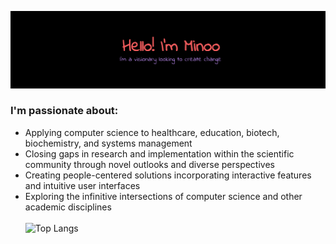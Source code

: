 ![alt text](https://raw.githubusercontent.com/Minoo-Kim/Minoo-Kim/main/bio.png)


<h3> I'm passionate about: </h3>

- Applying computer science to healthcare, education, biotech, biochemistry, and systems management
- Closing gaps in research and implementation within the scientific community through novel outlooks and diverse perspectives  
- Creating people-centered solutions incorporating interactive features and intuitive user interfaces 
- Exploring the infinitive intersections of computer science and other academic disciplines 
<br/><br/>
![Top Langs](https://github-readme-stats.vercel.app/api/top-langs/?username=Minoo-Kim&layout=compact&show_icons=true&langs_count=10)
<br><br>




